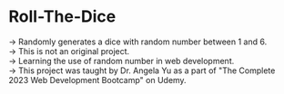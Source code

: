 # Roll-The-Dice

-> Randomly generates a dice with random number between 1 and 6.
<br/>
-> This is not an original project.
<br/>
-> Learning the use of random number in web development.
<br/>
-> This project was taught by Dr. Angela Yu as a part of "The Complete 2023 Web Development Bootcamp" on Udemy.

